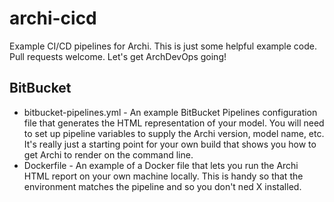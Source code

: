 # archi-cicd

Example CI/CD pipelines for Archi.  This is just some helpful example code.  Pull requests welcome.  Let's get ArchDevOps going!

## BitBucket

* bitbucket-pipelines.yml - An example BitBucket Pipelines configuration file that generates the HTML representation of your model.  You will need to set up pipeline variables to supply the Archi version, model name, etc.  It's really just a starting point for your own build that shows you how to get Archi to render on the command line.
* Dockerfile - An example of a Docker file that lets you run the Archi HTML report on your own machine locally.  This is handy so that the environment matches the pipeline and so you don't ned X installed.


